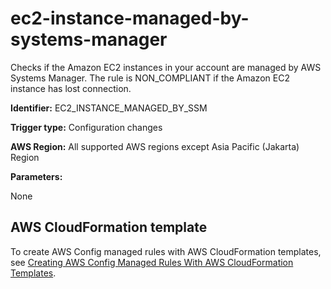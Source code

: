 # ec2\-instance\-managed\-by\-systems\-manager<a name="ec2-instance-managed-by-systems-manager"></a>

Checks if the Amazon EC2 instances in your account are managed by AWS Systems Manager\. The rule is NON\_COMPLIANT if the Amazon EC2 instance has lost connection\.

**Identifier:** EC2\_INSTANCE\_MANAGED\_BY\_SSM

**Trigger type:** Configuration changes

**AWS Region:** All supported AWS regions except Asia Pacific \(Jakarta\) Region

**Parameters:**

None  

## AWS CloudFormation template<a name="w79aac11c32c17b7d181c15"></a>

To create AWS Config managed rules with AWS CloudFormation templates, see [Creating AWS Config Managed Rules With AWS CloudFormation Templates](aws-config-managed-rules-cloudformation-templates.md)\.